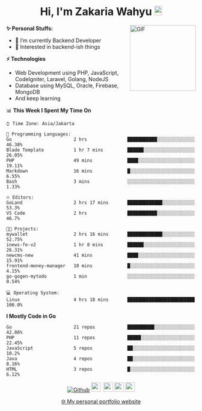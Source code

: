 <h1 align="center">Hi, I'm Zakaria Wahyu <img src="https://github.com/TheDudeThatCode/TheDudeThatCode/blob/master/Assets/Hi.gif" width="20px" height="25px"></h1>

<img align="right" alt="GIF" height="175px" src="https://www.nayakapratama.co.id/wp-content/uploads/2019/07/Website-Maintenance.gif" />

**✨ Personal Stuffs:**
- 🔭 I’m currently Backend Developer
- 🌱 Interested in backend-ish things

**⚡ Technologies**
- Web Development using PHP, JavaScript, CodeIgniter, Laravel, Golang, NodeJS
- Database using MySQL, Oracle, Firebase, MongoDB
- And keep learning

<!--START_SECTION:waka-->
📊 **This Week I Spent My Time On** 

```text
⌚︎ Time Zone: Asia/Jakarta

💬 Programming Languages: 
Go                       2 hrs               ███████████░░░░░░░░░░░░░░   46.38% 
Blade Template           1 hr 7 mins         ██████░░░░░░░░░░░░░░░░░░░   26.05% 
PHP                      49 mins             ████░░░░░░░░░░░░░░░░░░░░░   19.11% 
Markdown                 16 mins             █░░░░░░░░░░░░░░░░░░░░░░░░   6.55% 
Bash                     3 mins              ░░░░░░░░░░░░░░░░░░░░░░░░░   1.33%

🔥 Editors: 
GoLand                   2 hrs 17 mins       █████████████░░░░░░░░░░░░   53.3% 
VS Code                  2 hrs               ███████████░░░░░░░░░░░░░░   46.7%

🐱‍💻 Projects: 
mywallet                 2 hrs 16 mins       █████████████░░░░░░░░░░░░   52.75% 
inews-fe-v2              1 hr 8 mins         ██████░░░░░░░░░░░░░░░░░░░   26.31% 
newcms-new               41 mins             ████░░░░░░░░░░░░░░░░░░░░░   15.91% 
frontend-money-manager   10 mins             █░░░░░░░░░░░░░░░░░░░░░░░░   4.15% 
go-gogen-mytodo          1 min               ░░░░░░░░░░░░░░░░░░░░░░░░░   0.54%

💻 Operating System: 
Linux                    4 hrs 18 mins       █████████████████████████   100.0%

```

**I Mostly Code in Go** 

```text
Go                       21 repos            ██████████░░░░░░░░░░░░░░░   42.86% 
PHP                      11 repos            █████░░░░░░░░░░░░░░░░░░░░   22.45% 
JavaScript               5 repos             ██░░░░░░░░░░░░░░░░░░░░░░░   10.2% 
Java                     4 repos             ██░░░░░░░░░░░░░░░░░░░░░░░   8.16% 
HTML                     3 repos             █░░░░░░░░░░░░░░░░░░░░░░░░   6.12%

```



<!--END_SECTION:waka-->

<p align="center">
<a href="https://github.com/zakariawahyu" target="_blank"><img alt="Github" src="https://img.shields.io/badge/GitHub-%2312100E.svg?&style=for-the-badge&logo=Github&logoColor=white" /></a>
<a href="https://www.twitter.com/_zakariawahyu"><img src="https://img.shields.io/badge/twitter-%231DA1F2.svg?&style=for-the-badge&logo=twitter&logoColor=white" height=25></a> 
<a href="https://www.linkedin.com/in/zakariawahyu"><img src="https://img.shields.io/badge/linkedin-%230077B5.svg?&style=for-the-badge&logo=linkedin&logoColor=white" height=25></a> 
<a href="https://www.instagram.com/_zakariawahyu"><img src="https://img.shields.io/badge/instagram-%23E4405F.svg?&style=for-the-badge&logo=instagram&logoColor=white" height=25></a>
<a href="https://medium.com/@zakariawahyu"><img src="https://img.shields.io/badge/Medium-12100E?style=for-the-badge&logo=medium&logoColor=white" height=25></a>
</p>
<p align="center"><a href="https://www.zakariawahyu.com" target="_blank">🌐 My personal portfolio website</a></p>
